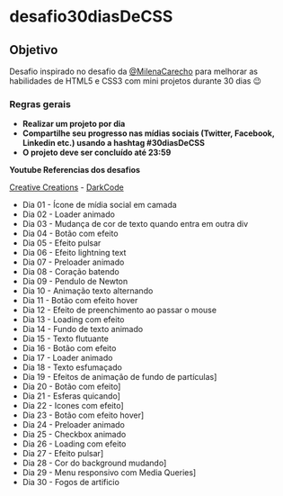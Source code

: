 # desafio30diasDeCSS
  
## Objetivo

Desafio inspirado no desafio da [@MilenaCarecho](https://github.com/MilenaCarecho/30diasDeCSS) para melhorar as habilidades de  HTML5 e CSS3 com mini projetos durante 30 dias 😉


### Regras gerais

-   **Realizar um projeto por dia**
-   **Compartilhe seu progresso nas mídias sociais (Twitter, Facebook, Linkedin etc.) usando a hashtag #30diasDeCSS**
-   **O projeto deve ser concluído até 23:59**


**Youtube Referencias dos desafios**

[Creative Creations](https://www.youtube.com/channel/UCOKmVksbzoKJKmtu7rlEM1A)  -  [DarkCode](https://www.youtube.com/channel/UCD3KVjbb7aq2OiOffuungzw)

-   Dia 01 - Ícone de mídia social em camada
-   Dia 02 - Loader animado
-   Dia 03 - Mudança de cor de texto quando entra em outra div
-   Dia 04 - Botão com efeito
-   Dia 05 - Efeito pulsar
-   Dia 06 - Efeito lightning text
-   Dia 07 - Preloader animado
-   Dia 08 - Coração batendo
-   Dia 09 - Pendulo de Newton
-   Dia 10 - Animação texto alternando
-   Dia 11 - Botão com efeito hover
-   Dia 12 - Efeito de preenchimento ao passar o mouse
-   Dia 13 - Loading com efeito
-   Dia 14 - Fundo de texto animado
-   Dia 15 - Texto flutuante
-   Dia 16 - Botão com efeito
-   Dia 17 - Loader animado
-   Dia 18 - Texto esfumaçado
-   Dia 19 - Efeitos de animação de fundo de partículas]
-   Dia 20 - Botão com efeito]
-   Dia 21 - Esferas quicando]
-   Dia 22 - Icones com efeito]
-   Dia 23 - Botão com efeito hover]
-   Dia 24 - Preloader animado
-   Dia 25 - Checkbox animado
-   Dia 26 - Loading com efeito
-   Dia 27 - Efeito pulsar]
-   Dia 28 - Cor do background mudando]
-   Dia 29 - Menu responsivo com Media Queries]
-   Dia 30 - Fogos de artificio
